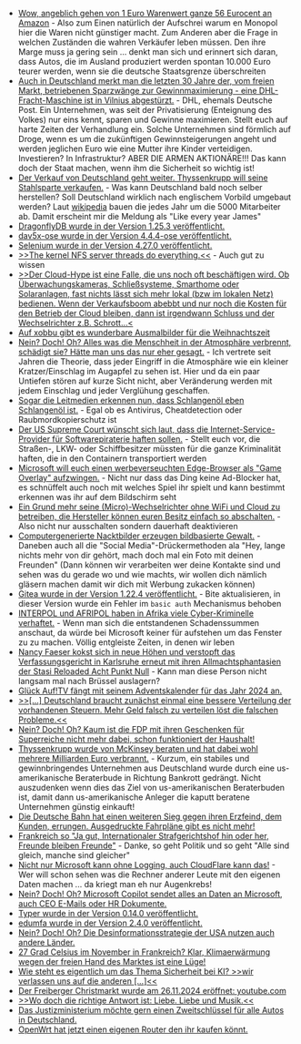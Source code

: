 * [Wow, angeblich gehen von 1 Euro Warenwert ganze 56 Eurocent an Amazon](https://blog.fefe.de/?ts=99bdd8dc) - Also zum Einen natürlich der Aufschrei warum en Monopol hier die Waren nicht günstiger macht. Zum Anderen aber die Frage in welchen Zuständen die wahren Verkäufer leben müssen. Den ihre Marge muss ja gering sein ... denkt man sich und erinnert sich daran, dass Autos, die im Ausland produziert werden spontan 10.000 Euro teurer werden, wenn sie die deutsche Staatsgrenze überschreiten
* [Auch in Deutschland merkt man die letzten 30 Jahre der, vom freien Markt, betriebenen Sparzwänge zur Gewinnmaximierung - eine DHL-Fracht-Maschine ist in Vilnius abgestürzt.](https://blog.fefe.de/?ts=99baad09) - DHL, ehemals Deutsche Post. Ein Unternehmen, was seit der Privatisierung (Enteignung des Volkes) nur eins kennt, sparen und Gewinne maximieren. Stellt euch auf harte Zeiten der Verhandlung ein. Solche Unternehmen sind förmlich auf Droge, wenn es um die zukünftigen Gewinnsteigerungen angeht und werden jeglichen Euro wie eine Mutter ihre Kinder verteidigen. Investieren? In Infrastruktur? ABER DIE ARMEN AKTIONÄRE!!! Das kann doch der Staat machen, wenn ihm die Sicherheit so wichtig ist!
* [Der Verkauf von Deutschland geht weiter. Thyssenkrupp will seine Stahlsparte verkaufen.](https://www.tagesschau.de/wirtschaft/unternehmen/thyssenkrupp-stellenabbau-stahlsparte-zukunftskonzept-100.html) - Was kann Deutschland bald noch selber herstellen? Soll Deutschland wirklich nach englischem Vorbild umgebaut werden? Laut [wikipedia](https://de.wikipedia.org/wiki/Thyssenkrupp#Konzernstruktur_und_Kennzahlen) bauen die jedes Jahr um die 5000 Mitarbeiter ab. Damit erscheint mir die Meldung als "Like every year James"
* [DragonflyDB wurde in der Version 1.25.3 veröffentlicht.](https://github.com/dragonflydb/dragonfly/releases/tag/v1.25.3)
* [dav5x-ose wurde in der Version 4.4.4-ose veröffentlicht.](https://github.com/bitfireAT/davx5-ose/releases/tag/v4.4.4-ose)
* [Selenium wurde in der Version 4.27.0 veröffentlicht.](https://github.com/SeleniumHQ/selenium/releases/tag/selenium-4.27.0)
* [>>The kernel NFS server threads do everything.<<](https://utcc.utoronto.ca/~cks/space/blog/linux/NFSServerThreadsWhatTheyDo) - Auch gut zu wissen
* [>>Der Cloud-Hype ist eine Falle, die uns noch oft beschäftigen wird. Ob Überwachungskameras, Schließsysteme, Smarthome oder Solaranlagen, fast nichts lässt sich mehr lokal (bzw im lokalen Netz) bedienen. Wenn der Verkaufsboom abebbt und nur noch die Kosten für den Betrieb der Cloud bleiben, dann ist irgendwann Schluss und der Wechselrichter z.B. Schrott...<](https://www.borncity.com/blog/2024/11/26/digades-gmbh-funkfernsteuerungen-etc-in-insolvenz-dienste-abgeschaltet/)
* [Auf xobbu gibt es wunderbare Ausmalbilder für die Weihnachtszeit](https://www.xobbu.com/stern-ausmalbilder-weihnachten-malvorlagen-sterne/)
* [Nein? Doch! Oh? Alles was die Menschheit in der Atmosphäre verbrennt, schädigt sie? Hätte man uns das nur eher gesagt.](https://blog.fefe.de/?ts=99b899db) - Ich vertrete seit Jahren die Theorie, dass jeder Eingriff in die Atmosphäre wie ein kleiner Kratzer/Einschlag im Augapfel zu sehen ist. Hier und da ein paar Untiefen stören auf kurze Sicht nicht, aber Veränderung werden mit jedem Einschlag und jeder Verglühung geschaffen.
* [Sogar die Leitmedien erkennen nun, dass Schlangenöl eben Schlangenöl ist.](https://blog.fefe.de/?ts=99bb017f) - Egal ob es Antivirus, Cheatdetection oder Raubmordkopierschutz ist
* [Der US Supreme Court wünscht sich laut, dass die Internet-Service-Provider für Softwarepiraterie haften sollen.](https://blog.fefe.de/?ts=99bb7ad9) - Stellt euch vor, die Straßen-, LKW- oder Schiffbesitzer müssten für die ganze Kriminalität haften, die in den Containern transportiert werden
* [Microsoft will euch einen werbeverseuchten Edge-Browser als "Game Overlay" aufzwingen.](https://blog.fefe.de/?ts=99bb625d) - Nicht nur dass das Ding keine Ad-Blocker hat, es schnüffelt auch noch mit welches Spiel ihr spielt und kann bestimmt erkennen was ihr auf dem Bildschirm seht
* [Ein Grund mehr seine (Micro)-Wechselrichter ohne WiFi und Cloud zu betreiben, die Hersteller können euren Besitz einfach so abschalten.](https://blog.fefe.de/?ts=99bb5e6d) - Also nicht nur ausschalten sondern dauerhaft deaktivieren
* [Computergenerierte Nacktbilder erzeugen bildbasierte Gewalt.](https://netzpolitik.org/2024/ki-nacktbilder-wie-online-shops-mit-sexualisierten-deepfakes-abkassieren/) - Daneben auch all die "Social Media"-Drückermethoden ala "Hey, lange nichts mehr von dir gehört, mach doch mal ein Foto mit deinen Freunden" (Dann können wir verarbeiten wer deine Kontakte sind und sehen was du gerade wo und wie machts, wir wollen dich nämlich gläsern machen damit wir dich mit Werbung zukacken können)
* [Gitea wurde in der Version 1.22.4 veröffentlicht.](https://github.com/go-gitea/gitea/releases/tag/v1.22.4) - Bite aktualisieren, in dieser Version wurde ein Fehler im `basic auth` Mechanismus behoben
* [INTERPOL und AFRIPOL haben in Afrika viele Cyber-Kriminelle verhaftet.](https://www.borncity.com/blog/2024/11/27/interpol-operation-serengeti-fuehrt-zu-1-006-festnahmen/) - Wenn man sich die entstandenen Schadenssummen anschaut, da würde bei Microsoft keiner für aufstehen um das Fenster zu zu machen. Völlig entgleiste Zeiten, in denen wir leben
* [Nancy Faeser kokst sich in neue Höhen und verstopft das Verfassungsgericht in Karlsruhe erneut mit ihren Allmachtsphantasien der Stasi Reloaded Acht Punkt Null](https://netzpolitik.org/2024/vds-und-gesichtserkennung-faeser-will-noch-vor-wahl-mehr-ueberwachung/) - Kann man diese Person nicht langsam mal nach Brüssel auslagern?
* [Glück Auf!TV fängt mit seinem Adventskalender für das Jahr 2024 an.](https://www.youtube.com/watch?v=AkFA6yN7T5E)
* [>>[...] Deutsch­land braucht zunächst ein­mal eine bessere Verteilung der vorhandenen Steuern. Mehr Geld falsch zu verteilen löst die falschen Proble­me.<<](https://tuxproject.de/blog/2024/11/art-zoyd-nosferatu-das-problem-mit-der-reichensteuer/)
* [Nein? Doch! Oh? Kaum ist die FDP mit ihren Geschenken für Superreiche nicht mehr dabei, schon funktioniert der Haushalt!](https://blog.fefe.de/?ts=99b99b6e)
* [Thyssenkrupp wurde von McKinsey beraten und hat dabei wohl mehrere Milliarden Euro verbrannt.](https://blog.fefe.de/?ts=99b992bc) - Kurzum, ein stabiles und gewinnbringendes Unternehmen aus Deutschland wurde durch eine us-amerikanische Beraterbude in Richtung Bankrott gedrängt. Nicht auszudenken wenn dies das Ziel von us-amerikanischen Beraterbuden ist, damit dann us-amerikanische Anleger die kaputt beratene Unternehmen günstig einkauft!
* [Die Deutsche Bahn hat einen weiteren Sieg gegen ihren Erzfeind, dem Kunden, errungen. Ausgedruckte Fahrpläne gibt es nicht mehr!](https://blog.fefe.de/?ts=99b98b93)
* [Frankreich so "Ja gut, Internationaler Strafgerichtshof hin oder her, Freunde bleiben Freunde"](https://blog.fefe.de/?ts=99b9facd) - Danke, so geht Politik und so geht "Alle sind gleich, manche sind gleicher"
* [Nicht nur Microsoft kann ohne Logging, auch CloudFlare kann das!](https://blog.fefe.de/?ts=99b9f5c0) - Wer will schon sehen was die Rechner anderer Leute mit den eigenen Daten machen ... da kriegt man eh nur Augenkrebs!
* [Nein? Doch! Oh? Microsoft Copilot sendet alles an Daten an Microsoft, auch CEO E-Mails oder HR Dokumente.](https://blog.fefe.de/?ts=99b83bc0)
* [Typer wurde in der Version 0.14.0 veröffentlicht.](https://github.com/fastapi/typer/releases/tag/0.14.0)
* [edumfa wurde in der Version 2.4.0 veröffentlicht.](https://github.com/eduMFA/eduMFA/releases/tag/v2.4.0)
* [Nein? Doch! Oh? Die Desinformationsstrategie der USA nutzen auch andere Länder.](https://blog.fefe.de/?ts=99b5ccbd)
* [27 Grad Celsius im November in Frankreich? Klar, Klimaerwärmung wegen der freien Hand des Marktes ist eine Lüge!](https://blog.fefe.de/?ts=99b75fa2)
* [Wie steht es eigentlich um das Thema Sicherheit bei KI? >>wir verlassen uns auf die anderen [...]<<](https://blog.fefe.de/?ts=99b629fa)
* [Der Freiberger Christmarkt wurde am 26.11.2024 eröffnet: youtube.com](https://www.youtube.com/watch?v=bnMGfyJniVo)
* [>>Wo doch die rich­ti­ge Ant­wort ist: Lie­be. Lie­be und Musik.<<](https://tuxproject.de/blog/2024/11/medienkritik-in-kuerze-black-christmas/)
* [Das Justizministerium möchte gern einen Zweitschlüssel für alle Autos in Deutschland.](https://netzpolitik.org/2024/justizministerkonferenz-zweitschluessel-fuer-autos-und-mehr-staatstrojaner-bitte/)
* [OpenWrt hat jetzt einen eigenen Router den ihr kaufen könnt.](https://sfconservancy.org/news/2024/nov/29/openwrt-one-wireless-router-now-ships-black-friday/)
